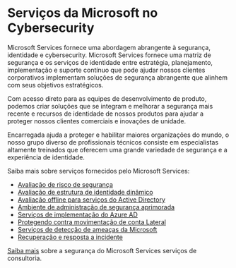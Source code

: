 <properties
   pageTitle="Serviços da Microsoft no Cybersecurity | Microsoft Azure"
   description="O artigo fornece uma introdução sobre os serviços da Microsoft relacionados a cybersecurity e como obter mais informações sobre esses serviços."
   services="security"
   documentationCenter="na"
   authors="TomShinder"
   manager="StevenPo"
   editor="TomSh"/>

<tags
   ms.service="security"
   ms.devlang="na"
   ms.topic="article"
   ms.tgt_pltfrm="na"
   ms.workload="na"
   ms.date="10/25/2016"
   ms.author="yurid"/>

# <a name="microsoft-services-in-cybersecurity"></a>Serviços da Microsoft no Cybersecurity

Microsoft Services fornece uma abordagem abrangente à segurança, identidade e cybersecurity. Microsoft Services fornece uma matriz de segurança e os serviços de identidade entre estratégia, planejamento, implementação e suporte contínuo que pode ajudar nossos clientes corporativos implementam soluções de segurança abrangente que alinhem com seus objetivos estratégicos.

Com acesso direto para as equipes de desenvolvimento de produto, podemos criar soluções que se integram e melhorar a segurança mais recente e recursos de identidade de nossos produtos para ajudar a proteger nossos clientes comerciais e inovações de unidade.

Encarregada ajuda a proteger e habilitar maiores organizações do mundo, o nosso grupo diverso de profissionais técnicos consiste em especialistas altamente treinados que oferecem uma grande variedade de segurança e a experiência de identidade.

Saiba mais sobre serviços fornecidos pelo Microsoft Services:

- [Avaliação de risco de segurança](http://download.microsoft.com/download/5/1/6/516F59A7-91EE-4463-8612-C85FD3BEBDC7/microsoft-security-risk-assessment-solution-brief.pdf)
- [Avaliação de estrutura de identidade dinâmico](http://download.microsoft.com/download/0/7/F/07FA8BFC-17D5-4F55-AD4F-3A987A7324AA/dynamic-identity-framework-identity-assessment-datasheet.pdf)
- [Avaliação offline para serviços do Active Directory](http://download.microsoft.com/download/5/1/6/516F59A7-91EE-4463-8612-C85FD3BEBDC7/offline-assessment-for-active-directory-security-datasheet.pdf)
- [Ambiente de administração de segurança aprimorada](http://download.microsoft.com/download/5/1/6/516F59A7-91EE-4463-8612-C85FD3BEBDC7/enhanced-security-administrative-environment-solution-brief.pdf)
- [Serviços de implementação do Azure AD](http://download.microsoft.com/download/0/7/F/07FA8BFC-17D5-4F55-AD4F-3A987A7324AA/azure-active-directory-implementation-services-solution-brief.pdf)
- [Protegendo contra movimentação de conta Lateral](http://download.microsoft.com/download/5/1/6/516F59A7-91EE-4463-8612-C85FD3BEBDC7/pop-securing-lateral-account-movement.pdf)
- [Serviços de detecção de ameaças da Microsoft](http://download.microsoft.com/download/5/1/6/516F59A7-91EE-4463-8612-C85FD3BEBDC7/microsoft-threat-detection-services-solution-brief.pdf)
- [Recuperação e resposta a incidente](http://download.microsoft.com/download/5/1/6/516F59A7-91EE-4463-8612-C85FD3BEBDC7/microsoft-incident-response-and-recovery-process-brief.pdf)

[Saiba mais](https://aka.ms/cyberserv) sobre a segurança do Microsoft Services serviços de consultoria.
